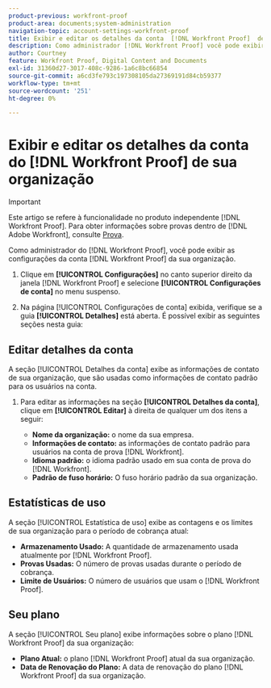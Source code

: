 ```yaml
---
product-previous: workfront-proof
product-area: documents;system-administration
navigation-topic: account-settings-workfront-proof
title: Exibir e editar os detalhes da conta  [!DNL Workfront Proof]  de sua organização
description: Como administrador [!DNL Workfront Proof] você pode exibir as configurações de conta da conta [!DNL Workfront Proof] da sua organização.
author: Courtney
feature: Workfront Proof, Digital Content and Documents
exl-id: 31360d27-3017-408c-9286-1a6c8bc66854
source-git-commit: a6cd3fe793c197308105da27369191d84cb59377
workflow-type: tm+mt
source-wordcount: '251'
ht-degree: 0%

---
```


# Exibir e editar os detalhes da conta do [!DNL Workfront Proof] de sua organização

>[!IMPORTANT]
>
>Este artigo se refere à funcionalidade no produto independente [!DNL Workfront Proof]. Para obter informações sobre provas dentro de [!DNL Adobe Workfront], consulte [Prova](../../../review-and-approve-work/proofing/proofing.md).

Como administrador do [!DNL Workfront Proof], você pode exibir as configurações da conta [!DNL Workfront Proof] da sua organização.

1. Clique em **[!UICONTROL Configurações]** no canto superior direito da janela [!DNL Workfront Proof] e selecione **[!UICONTROL Configurações de conta]** no menu suspenso.

1. Na página [!UICONTROL Configurações de conta] exibida, verifique se a guia **[!UICONTROL Detalhes]** está aberta.
É possível exibir as seguintes seções nesta guia:

## Editar detalhes da conta

A seção [!UICONTROL Detalhes da conta] exibe as informações de contato de sua organização, que são usadas como informações de contato padrão para os usuários na conta.

1. Para editar as informações na seção **[!UICONTROL Detalhes da conta]**, clique em **[!UICONTROL Editar]** à direita de qualquer um dos itens a seguir:

   * **Nome da organização:** o nome da sua empresa.
   * **Informações de contato:** as informações de contato padrão para usuários na conta de prova [!DNL Workfront].
   * **Idioma padrão:** o idioma padrão usado em sua conta de prova do [!DNL Workfront].
   * **Padrão de fuso horário:** O fuso horário padrão da sua organização.

## Estatísticas de uso

A seção [!UICONTROL Estatística de uso] exibe as contagens e os limites de sua organização para o período de cobrança atual:

* **Armazenamento Usado:** A quantidade de armazenamento usada atualmente por [!DNL Workfront Proof].
* **Provas Usadas:** O número de provas usadas durante o período de cobrança.
* **Limite de Usuários:** O número de usuários que usam o [!DNL Workfront Proof].

## Seu plano

A seção [!UICONTROL Seu plano] exibe informações sobre o plano [!DNL Workfront Proof] da sua organização:

* **Plano Atual:** o plano [!DNL Workfront Proof] atual da sua organização.
* **Data de Renovação do Plano:** A data de renovação do plano [!DNL Workfront Proof] da sua organização.
